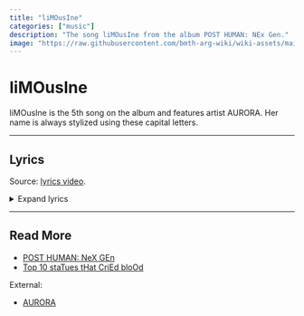 ```yaml
---
title: "liMOusIne"
categories: ["music"]
description: "The song liMOusIne from the album POST HUMAN: NEx Gen."
image: "https://raw.githubusercontent.com/bmth-arg-wiki/wiki-assets/main/music/ph2/album_cover_300.png"
---
```

# liMOusIne

liMOusIne is the 5th song on the album and features artist AURORA. Her name is always 
stylized using these capital letters.

***

## Lyrics

Source: [lyrics video](https://www.youtube.com/watch?v=e8U96n8L-lg).

<details class="lyrics">
<summary>Expand lyrics</summary>

> drag me down some more
> get me low like a basement
> i hope that you wrote
> all your songs for me
>
> on my last nerve
> burnt out all my veins
> blue angels trying to sacrifice the shame
> soul crushing going back around the turn again
> cut my teeth on a diamond till it’s rough
> feeling good but it’s never good enough
> got a bellyache crawling in my guts again
>
> come closer
> i’ll swallow the bile for you
> don’t want closure
> i’ll stitch myself up alone
> drag me down some more
> get me low like a basement
> i hope that you wrote
> all your songs for me
> kiss the ground i walk
> i’m a fool for you
> in a rut
> belted up
> in the limousine
>
> hop inside
> take a ride to the top
> we can brake
> but we’re never gonna stop
> got a death wish tugging on my sleeves again
>
> roll over
> i’ll tickle that spot for you
> it’s not over
> didn’t want to let go
>
> drag me down some more
> get me low like a basement
> i hope that you wrote
> all your songs for me
> kiss the ground i walk
> i’m a fool for you
> in a rut
> belted up
> in the limousine
> so lock all the doors
> cos i’m insecure
> let’s get out of here
> what the fuck you waiting for? 
>
> do you like the way your skin crawls?
> how it makes your body twitch?
>
> does it make you sick?
> does it make you sick?
> does it make you sick?
> sick.

</details>

***

## Read More

- [POST HUMAN: NeX GEn](ph-nex-gen)
- [Top 10 staTues tHat CriEd bloOd](song-top10)

External:

- [AURORA](https://nl.wikipedia.org/wiki/AURORA)